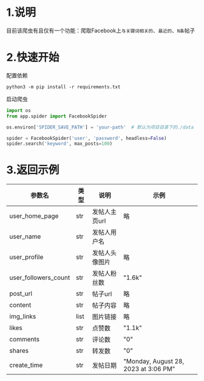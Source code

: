 # 1.说明
目前该爬虫有且仅有一个功能：爬取Facebook上`与关键词相关的`、`最近的`、`N条`帖子

# 2.快速开始
配置依赖
```shell
python3 -m pip install -r requirements.txt
```
启动爬虫
```python
import os
from app.spider import FacebookSpider

os.environ['SPIDER_SAVE_PATH'] = 'your-path'  # 默认为项目目录下的./data

spider = FacebookSpider('user', 'password', headless=False)
spider.search('keyword', max_posts=100)
```

# 3.返回示例

| 参数名                  | 类型   | 说明       | 示例                                   |
|----------------------|------|----------|--------------------------------------|
| user_home_page       | str  | 发帖人主页url | 略                                    |
| user_name            | str  | 发帖人用户名   |                                      |
| user_profile         | str  | 发帖人头像图片  | 略                                    |
| user_followers_count | str  | 发帖人粉丝数   | "1.6k"                               |
| post_url             | str  | 帖子url    | 略                                    |
| content              | str  | 帖子内容     | 略                                    |
| img_links            | list | 图片链接     | 略                                    |
| likes                | str  | 点赞数      | "1.1k"                               |
| comments             | str  | 评论数      | "0"                                  |
| shares               | str  | 转发数      | "0"                                  |
| create_time          | str  | 发帖日期     | "Monday, August 28, 2023 at 3:06 PM" |


